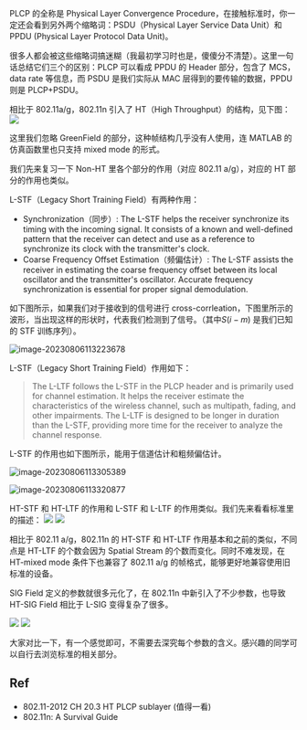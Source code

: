 PLCP 的全称是 Physical Layer Convergence Procedure，在接触标准时，你一定还会看到另外两个缩略词：PSDU（Physical Layer Service Data Unit）和 PPDU (Physical Layer Protocol Data Unit)。

很多人都会被这些缩略词搞迷糊（我最初学习时也是，傻傻分不清楚）。这里一句话总结它们三个的区别：PLCP 可以看成 PPDU 的 Header 部分，包含了 MCS，data rate 等信息，而 PSDU 是我们实际从 MAC 层得到的要传输的数据，PPDU 则是 PLCP+PSDU。

相比于 802.11a/g，802.11n 引入了 HT（High Throughput）的结构，见下图：
![](https://image-upload-1307521651.cos.ap-nanjing.myqcloud.com/picture_upload/20230919105014.png)

这里我们忽略 GreenField 的部分，这种帧结构几乎没有人使用，连 MATLAB 的仿真函数里也只支持 mixed mode 的形式。 

我们先来复习一下 Non-HT 里各个部分的作用（对应 802.11 a/g），对应的 HT 部分的作用也类似。

L-STF（Legacy Short Training Field）有两种作用：

- Synchronization（同步）: The L-STF helps the receiver synchronize its timing with the incoming signal. It consists of a known and well-defined pattern that the receiver can detect and use as a reference to synchronize its clock with the transmitter's clock.
- Coarse Frequency Offset Estimation（频偏估计）: The L-STF assists the receiver in estimating the coarse frequency offset between its local oscillator and the transmitter's oscillator. Accurate frequency synchronization is essential for proper signal demodulation.

如下图所示，如果我们对于接收到的信号进行 cross-corrleation，下图里所示的波形，当出现这样的形状时，代表我们检测到了信号。（其中$S(i-m)$ 是我们已知的 STF 训练序列）。

![image-20230806113223678](https://image-upload-1307521651.cos.ap-nanjing.myqcloud.com/picture_upload/image-20230806113223678.png)

L-STF（Legacy Short Training Field）作用如下：

> The L-LTF follows the L-STF in the PLCP header and is primarily used for channel estimation. It helps the receiver estimate the characteristics of the wireless channel, such as multipath, fading, and other impairments. The L-LTF is designed to be longer in duration than the L-STF, providing more time for the receiver to analyze the channel response.

L-STF 的作用也如下图所示，能用于信道估计和粗频偏估计。

![image-20230806113305389](https://image-upload-1307521651.cos.ap-nanjing.myqcloud.com/picture_upload/image-20230806113305389.png)

![image-20230806113320877](https://image-upload-1307521651.cos.ap-nanjing.myqcloud.com/picture_upload/image-20230806113320877.png)

HT-STF 和 HT-LTF 的作用和 L-STF 和 L-LTF 的作用类似。我们先来看看标准里的描述：
![](https://image-upload-1307521651.cos.ap-nanjing.myqcloud.com/picture_upload/20230919111101.png)
![](https://image-upload-1307521651.cos.ap-nanjing.myqcloud.com/picture_upload/20230919111110.png)

相比于 802.11 a/g，802.11n 的 HT-STF 和 HT-LTF 作用基本和之前的类似，不同点是 HT-LTF 的个数会因为 Spatial Stream 的个数而变化。同时不难发现，在 HT-mixed mode 条件下也兼容了 802.11 a/g 的帧格式，能够更好地兼容使用旧标准的设备。 

SIG Field 定义的参数就很多元化了，在 802.11n 中新引入了不少参数，也导致 HT-SIG Field 相比于 L-SIG 变得复杂了很多。 


![](https://image-upload-1307521651.cos.ap-nanjing.myqcloud.com/picture_upload/20230919111800.png)
![](https://image-upload-1307521651.cos.ap-nanjing.myqcloud.com/picture_upload/20230919111838.png)

大家对比一下，有一个感觉即可，不需要去深究每个参数的含义。感兴趣的同学可以自行去浏览标准的相关部分。 


## Ref 
- 802.11-2012 CH 20.3 HT PLCP sublayer (值得一看) 
- 802.11n: A Survival Guide